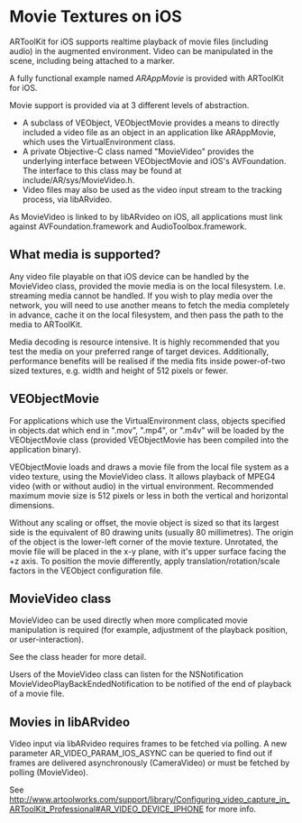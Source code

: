 # Movie Textures on iOS

ARToolKit for iOS supports realtime playback of movie files (including audio) in the augmented environment. Video can be manipulated in the scene, including being attached to a marker.

A fully functional example named *ARAppMovie* is provided with ARToolKit for iOS.

Movie support is provided via at 3 different levels of abstraction.

-   A subclass of VEObject, VEObjectMovie provides a means to directly included a video file as an object in an application like ARAppMovie, which uses the VirtualEnvironment class.
-   A private Objective-C class named "MovieVideo" provides the underlying interface between VEObjectMovie and iOS's AVFoundation. The interface to this class may be found at include/AR/sys/MovieVideo.h.
-   Video files may also be used as the video input stream to the tracking process, via libARvideo.

As MovieVideo is linked to by libARvideo on iOS, all applications must link against AVFoundation.framework and AudioToolbox.framework.

## What media is supported?

Any video file playable on that iOS device can be handled by the MovieVideo class, provided the movie media is on the local filesystem. I.e. streaming media cannot be handled. If you wish to play media over the network, you will need to use another means to fetch the media completely in advance, cache it on the local filesystem, and then pass the path to the media to ARToolKit.

Media decoding is resource intensive. It is highly recommended that you test the media on your preferred range of target devices. Additionally, performance benefits will be realised if the media fits inside power-of-two sized textures, e.g. width and height of 512 pixels or fewer.

## VEObjectMovie

For applications which use the VirtualEnvironment class, objects specified in objects.dat which end in ".mov", ".mp4", or ".m4v" will be loaded by the VEObjectMovie class (provided VEObjectMovie has been compiled into the application binary).

VEObjectMovie loads and draws a movie file from the local file system as a video texture, using the MovieVideo class. It allows playback of MPEG4 video (with or without audio) in the virtual environment. Recommended maximum movie size is 512 pixels or less in both the vertical and horizontal dimensions.

Without any scaling or offset, the movie object is sized so that its largest side is the equivalent of 80 drawing units (usually 80 millimetres). The origin of the object is the lower-left corner of the movie texture. Unrotated, the movie file will be placed in the x-y plane, with it's upper surface facing the +z axis. To position the movie differently, apply translation/rotation/scale factors in the VEObject configuration file.

## MovieVideo class

MovieVideo can be used directly when more complicated movie manipulation is required (for example, adjustment of the playback position, or user-interaction).

See the class header for more detail.

Users of the MovieVideo class can listen for the NSNotification MovieVideoPlayBackEndedNotification to be notified of the end of playback of a movie file.

## Movies in libARvideo

Video input via libARvideo requires frames to be fetched via polling. A new parameter AR_VIDEO_PARAM_IOS_ASYNC can be queried to find out if frames are delivered asynchronously (CameraVideo) or must be fetched by polling (MovieVideo).

See <http://www.artoolworks.com/support/library/Configuring_video_capture_in_ARToolKit_Professional#AR_VIDEO_DEVICE_IPHONE> for more info.